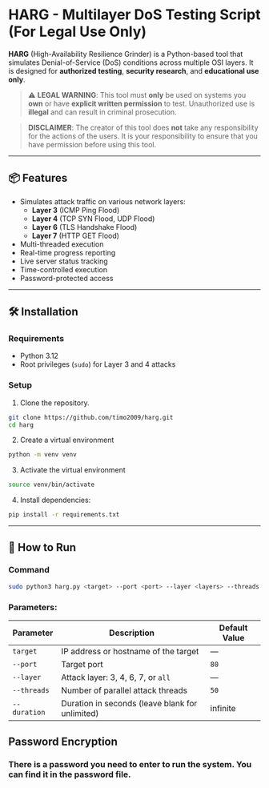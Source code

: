 # HARG - Multilayer DoS Testing Script (For Legal Use Only)

**HARG** (High-Availability Resilience Grinder) is a Python-based tool that simulates Denial-of-Service (DoS) conditions across multiple OSI layers. It is designed for **authorized testing**, **security research**, and **educational use only**.

> ⚠️ **LEGAL WARNING**: This tool must **only** be used on systems you **own** or have **explicit written permission** to test. Unauthorized use is **illegal** and can result in criminal prosecution.

> **DISCLAIMER**: The creator of this tool does **not** take any responsibility for the actions of the users. It is your responsibility to ensure that you have permission before using this tool.

---

## 📦 Features

- Simulates attack traffic on various network layers:
  - **Layer 3** (ICMP Ping Flood)
  - **Layer 4** (TCP SYN Flood, UDP Flood)
  - **Layer 6** (TLS Handshake Flood)
  - **Layer 7** (HTTP GET Flood)
- Multi-threaded execution
- Real-time progress reporting
- Live server status tracking
- Time-controlled execution
- Password-protected access

---

## 🛠 Installation

### Requirements

- Python 3.12
- Root privileges (`sudo`) for Layer 3 and 4 attacks

### Setup

1. Clone the repository.
```bash
git clone https://github.com/timo2009/harg.git
cd harg
````

2. Create a virtual environment

```bash
python -m venv venv
```

3. Activate the virtual environment

```bash
source venv/bin/activate
```

4. Install dependencies:

```bash
pip install -r requirements.txt
```

---

## 🚀 How to Run

### Command

```bash
sudo python3 harg.py <target> --port <port> --layer <layers> --threads <threads> --duration <seconds>
```

### Parameters:

| Parameter    | Description                                     | Default Value |
| ------------ | ----------------------------------------------- | ------------- |
| `target`     | IP address or hostname of the target            | —             |
| `--port`     | Target port                                     | `80`          |
| `--layer`    | Attack layer: 3, 4, 6, 7, or `all`              | —             |
| `--threads`  | Number of parallel attack threads               | `50`          |
| `--duration` | Duration in seconds (leave blank for unlimited) | infinite      |

## Password Encryption

### There is a password you need to enter to run the system. You can find it in the password file.
